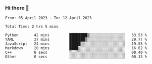 ### Hi there 👋

<!--
**wangsy503/wangsy503** is a ✨ _special_ ✨ repository because its `README.md` (this file) appears on your GitHub profile.

Here are some ideas to get you started:

- 🔭 I’m currently working on ...
- 🌱 I’m currently learning ...
- 👯 I’m looking to collaborate on ...
- 🤔 I’m looking for help with ...
- 💬 Ask me about ...
- 📫 How to reach me: ...
- 😄 Pronouns: ...
- ⚡ Fun fact: ...
-->
<!--START_SECTION:waka-->

```text
From: 05 April 2023 - To: 12 April 2023

Total Time: 2 hrs 5 mins

Python       42 mins         ████████▒░░░░░░░░░░░░░░░░   33.53 %
YAML         37 mins         ███████▒░░░░░░░░░░░░░░░░░   29.77 %
JavaScript   24 mins         █████░░░░░░░░░░░░░░░░░░░░   19.55 %
Markdown     20 mins         ████░░░░░░░░░░░░░░░░░░░░░   16.62 %
C++          0 secs          ░░░░░░░░░░░░░░░░░░░░░░░░░   00.40 %
Other        0 secs          ░░░░░░░░░░░░░░░░░░░░░░░░░   00.13 %
```

<!--END_SECTION:waka-->
